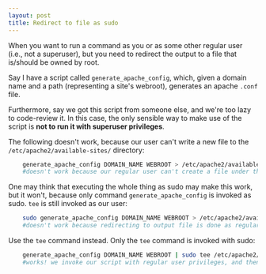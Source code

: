 ```yaml
---
layout: post
title: Redirect to file as sudo
---
```


When you want to run a command as you or as some other regular user (i.e., not a superuser), but you need to redirect the output to a file that is/should be owned by root.

Say I have a script called `generate_apache_config`, which, given a domain name and a path (representing a site's webroot), generates an apache `.conf` file.

Furthermore, say we got this script from someone else, and we're too lazy to code-review it. In this case, the only sensible way to make use of the script is **not to run it with superuser privileges**.


The following doesn't work, because our user can't write a new file to the `/etc/apache2/available-sites/` directory:

```bash
    generate_apache_config DOMAIN_NAME WEBROOT > /etc/apache2/available-sites/DOMAIN_NAME.conf
    #doesn't work because our regular user can't create a file under that directory
```

One may think that executing the whole thing as sudo may make this work, but it won't, because only command `generate_apache_config` is invoked as sudo. `tee` is still invoked as our user:

```bash
    sudo generate_apache_config DOMAIN_NAME WEBROOT > /etc/apache2/available-sites/DOMAIN_NAME.conf
    #doesn't work because redirecting to output file is done as regular user
```

Use the `tee` command instead. Only the `tee` command is invoked with sudo:

```bash
    generate_apache_config DOMAIN_NAME WEBROOT | sudo tee /etc/apache2/available-sites/DOMAIN_NAME.conf
    #works! we invoke our script with regular user privileges, and then redirect to tee, which we invoke as a super user with sudo
```
